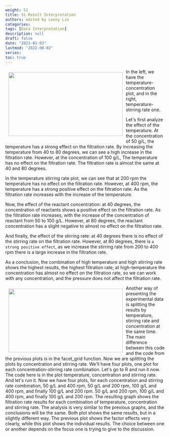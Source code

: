 ```yaml
---
weight: 51
title: 51 Result Interpretation
authors: edited by Lenny Lin
categories: 
tags: [Data Interpretation]
description: null
draft: false
date: "2022-01-03"
lastmod: "2022-08-02"
series: 
toc: true
---
```





<!--more-->
<img width ="360" height= "200" src = "/docs/images/Screenshot 2022-08-04 222730.png" style ="float: left" HSPACE="10" VSPACE="10"/>
In the left, we have the temperature-concentration plot, and in the right, temperature-stirring rate one.   

Let's first analyze the effect of the temperature. At the concentration of 50 g/L, the temperature has a strong effect on the filtration rate. By increasing the temperature from 40 to 80 degrees, we can see a high increase in the filtration rate. However, at the concentration of 100 g/L, The temperature has no effect on the filtration rate. The filtration rate is almost the same at 40 and 80 degrees.   

In the temperature stirring rate plot, we can see that at 200 rpm the temperature has no effect on the filtration rate. However, at 400 rpm, the temperature has a strong positive effect on the filtration rate. As the filtration rate increases with the increase of the temperature. 

Now, the effect of the reactant concentration: at 40 degrees, the concentration of reactants shows a positive effect on the filtration rate. As the filtration rate increases, with the increase of the concentration of reactant from 50 to 100 g/L. However, at 80 degrees, the reactant concentration has a slight negative to almost no effect on the filtration rate.   

And finally, the effect of the stirring rate: at 40 degrees there is no effect of the stirring rate on the filtration rate. However, at 80 degrees, there is `a strong positive effect`, as we increase the stirring rate from 200 to 400 rpm there is a large increase in the filtration rate.   

As a conclusion, the combination of high temperature and high stirring rate shows the highest results, the highest filtration rate; at high-temperature the concentration has almost no effect on the filtration rate, so we can work with any concentration, and the pressure does not affect the filtration rate.   

<img width ="360" height= "200" src = "/docs/images/Screenshot 2022-08-04 223132.png" style ="float: left" HSPACE="10" VSPACE="10"/>
Another way of presenting the experimental data is splitting the results by temperature, stirring rate and concentration at the same time. The main difference between this code and the code from the previous plots is in the facet_grid function. Now we are splitting the plots by concentration and stirring rate. We'll have four plots, one plot for each concentration-stirring rate combination. Let's go to R and run it now. The code here is in the plot temperature, concentration and stirring rate. And let's run it. Now we have four plots, for each concentration and stirring rate combination, 50 g/L and 400 rpm, 50 g/L and 200 rpm, 100 g/L and 400 rpm, and finally 100 g/L and 200 rpm. 50 g/L and 200 rpm, 100 g/L and 400 rpm, and finally 100 g/L and 200 rpm. The resulting graph shows the filtration rate results for each combination of temperature, concentration and stirring rate. The analysis is very similar to the previous graphs, and the conclusions will be the same. Both plot shows the same results, but in a slightly different way. The previous plot shows the factor effects very clearly, while this plot shows the individual results. The choice between one or another depends on the focus one is trying to give to the discussion. 